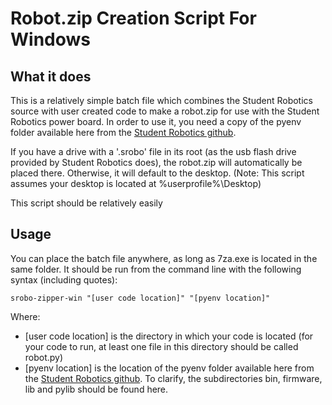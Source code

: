 Robot.zip Creation Script For Windows
=====================================

What it does
------------

This is a relatively simple batch file which combines the Student Robotics source with user created code to make a robot.zip for use with the Student Robotics power board.
In order to use it, you need a copy of the pyenv folder available here from the [Student Robotics github](https://github.com/srobo/pyenv/tree/master/pyenv).

If you have a drive with a '.srobo' file in its root (as the usb flash drive provided by Student Robotics does), the robot.zip will automatically be placed there. Otherwise, it will default to the desktop. (Note: This script assumes your desktop is located at %userprofile%\Desktop)

This script should be relatively easily 

Usage
-----
You can place the batch file anywhere, as long as 7za.exe is located in the same folder. It should be run from the command line with the following syntax (including quotes):

	srobo-zipper-win "[user code location]" "[pyenv location]"

Where:
*   [user code location] is the directory in which your code is located (for your code to run, at least one file in this directory should be called robot.py)
*   [pyenv location] is the location of the pyenv folder available here from the [Student Robotics github](https://github.com/srobo/pyenv/tree/master/pyenv). To clarify, the subdirectories bin, firmware, lib and pylib should be found here.